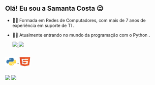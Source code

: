 ## Olá! Eu sou a Samanta Costa 😉

- 👩‍🎓 Formada em Redes de Computadores, com mais de 7 anos de experiência em suporte de TI .
- 👩‍💻 Atualmente entrando no mundo da programação com o Python .

  <a href="https://github.com/Samantacosta7">
  <img height="180em" src="https://github-readme-stats.vercel.app/api?username=Samantacosta7&show_icons=true&theme=gruvbox_light&include_all_commits=true&count_private=true"/>
  <img width="48%" src="https://github-readme-stats.vercel.app/api/top-langs/?username=Samantacosta7&layout=compact&langs_count=7&theme=gruvbox_light"/>
</div>
<div style="display: inline_block"><br>
  <img align="center" alt="Rafa-Python" height="30" width="40" src="https://raw.githubusercontent.com/devicons/devicon/master/icons/python/python-original.svg">
  <img align="center" alt="Rafa-HTML" height="30" width="40" src="https://raw.githubusercontent.com/devicons/devicon/master/icons/html5/html5-original.svg">
</div>

##

<div> 
  <a href = "mailto:samantajcosta@hotmail.com"><img src="https://img.shields.io/badge/-Gmail-%23333?style=for-the-badge&logo=gmail&logoColor=white" target="_blank"></a>
  <a href="https://www.linkedin.com/in/" target="_blank"><img src="https://img.shields.io/badge/-LinkedIn-%230077B5?style=for-the-badge&logo=linkedin&logoColor=white" target="_blank"></a> 
  </div>

